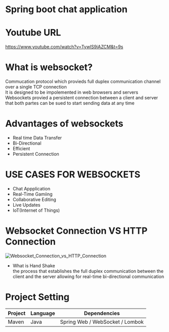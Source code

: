 # Spring boot chat application
# Youtube URL
https://www.youtube.com/watch?v=TywlS9iAZCM&t=9s
# What is websocket?
Commucation protocol which provieds full duplex communication channel over a single TCP connection<br>
It is designed to be impolemented in web browsers and servers<br>
Websockets provied a persistent connection between a client and server that both partes can be sued to start sending data at any time
# Advantages of websockets
* Real time Data Transfer
* Bi-Directional
* Efficient
* Persistent Connection
# USE CASES FOR WEBSOCKETS
* Chat Appplication
* Real-Time Gamiing
* Collaborative Editing
* Live Updates
* IoT(Internet of Things)
# Websocket Connection VS HTTP Connection
![Websocket_Connection_vs_HTTP_Connection](https://github.com/user-attachments/assets/db48c9f7-425e-407b-b90a-2b74114986ad)
* What is Hand Shake<br>
  the process that establishes the full duplex communication between the client and the server allowing for real-time bi-directional communication
# Project Setting
|Project|Language|Dependencies|
|------|---|---|
|Maven|Java|Spring Web / WebSocket / Lombok|
